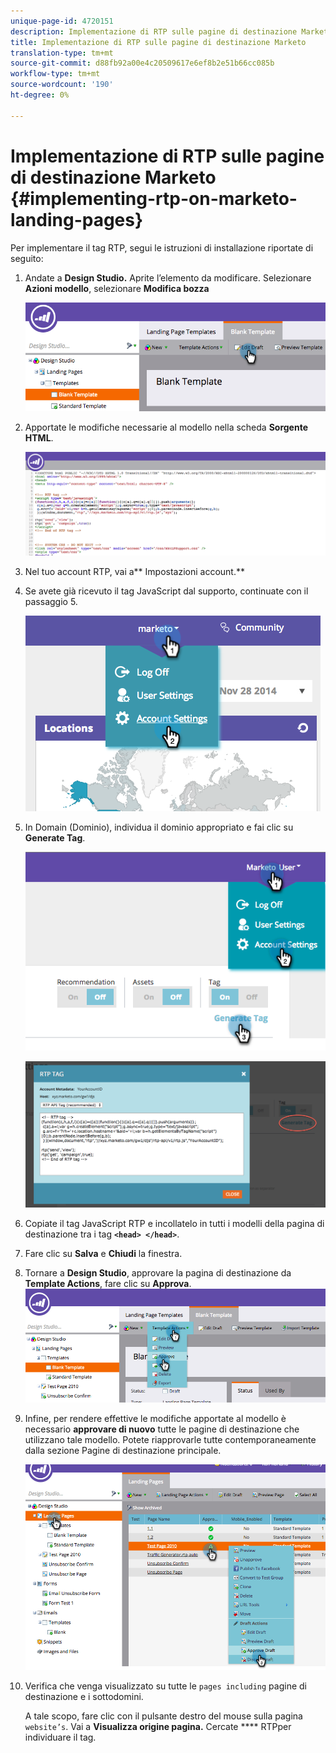 ```yaml
---
unique-page-id: 4720151
description: Implementazione di RTP sulle pagine di destinazione Marketo - Marketo Docs - Documentazione prodotto
title: Implementazione di RTP sulle pagine di destinazione Marketo
translation-type: tm+mt
source-git-commit: d88fb92a00e4c20509617e6ef8b2e51b66cc085b
workflow-type: tm+mt
source-wordcount: '190'
ht-degree: 0%

---
```



# Implementazione di RTP sulle pagine di destinazione Marketo {#implementing-rtp-on-marketo-landing-pages}

Per implementare il tag RTP, segui le istruzioni di installazione riportate di seguito:

1. Andate a **Design Studio.** Aprite l’elemento da modificare. Selezionare **Azioni modello**, selezionare **Modifica bozza**

   ![](assets/image2015-4-26-18-3a27-3a4.png)

1. Apportate le modifiche necessarie al modello nella scheda **Sorgente HTML**.

   ![](assets/image2015-4-26-18-3a28-3a17.png)

1. Nel tuo account RTP, vai a** Impostazioni account.**

1. Se avete già ricevuto il tag JavaScript dal supporto, continuate con il passaggio 5.

   ![](assets/image2014-11-30-15-3a19-3a21-2.png)

1. In Domain (Dominio), individua il dominio appropriato e fai clic su **Generate Tag**.

   ![](assets/image2015-4-26-18-3a27-3a35.png)

   ![](assets/image2014-11-30-15-3a20-3a17-2.png)

1. Copiate il tag JavaScript RTP e incollatelo in tutti i modelli della pagina di destinazione tra i tag **`<head> </head>`**.
1. Fare clic su **Salva** e **Chiudi** la finestra.
1. Tornare a **Design Studio**, approvare la pagina di destinazione da **Template Actions**, fare clic su **Approva**.\
   ![](assets/image2015-4-26-18-3a28-3a30.png)

1. Infine, per rendere effettive le modifiche apportate al modello è necessario **approvare di nuovo** tutte le pagine di destinazione che utilizzano tale modello. Potete riapprovarle tutte contemporaneamente dalla sezione Pagine di destinazione principale.

   ![](assets/image2015-4-26-18-3a28-3a49.png)

1. Verifica che venga visualizzato su tutte le `pages including` pagine di destinazione e i sottodomini.

   A tale scopo, fare clic con il pulsante destro del mouse sulla pagina `website’s`. Vai a **Visualizza origine pagina.** Cercate  **** RTPper individuare il tag.
